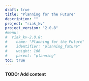 ```yaml
---
draft: true
title: "Planning for the Future"
description: ""
project: "riak_kv"
project_version: "2.0.8"
#menu:
#  riak_kv-2.0.8:
#    name: "Planning for the Future"
#    identifier: "planning_future"
#    weight: 106
#    parent: "planning"
toc: true
---
```


**TODO: Add content**
